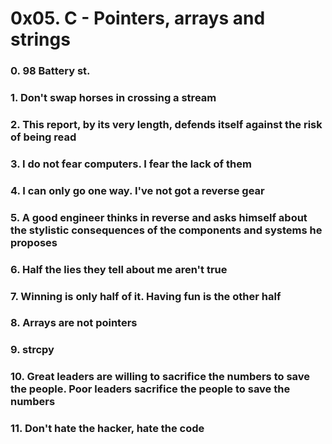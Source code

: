 # 0x05. C - Pointers, arrays and strings

### 0. 98 Battery st.

### 1. Don't swap horses in crossing a stream

### 2. This report, by its very length, defends itself against the risk of being read

### 3. I do not fear computers. I fear the lack of them

### 4. I can only go one way. I've not got a reverse gear

### 5. A good engineer thinks in reverse and asks himself about the stylistic consequences of the components and systems he proposes

### 6. Half the lies they tell about me aren't true

### 7. Winning is only half of it. Having fun is the other half

### 8. Arrays are not pointers

### 9. strcpy

### 10. Great leaders are willing to sacrifice the numbers to save the people. Poor leaders sacrifice the people to save the numbers

### 11. Don't hate the hacker, hate the code


